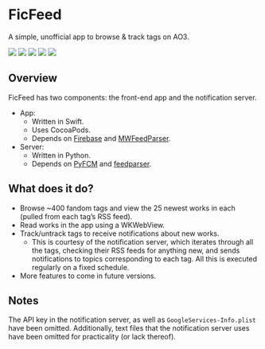 # FicFeed
A simple, unofficial app to browse & track tags on AO3.

![](http://i.imgur.com/pmkdV0N.jpg)
![](http://i.imgur.com/CMryoag.jpg)
![](http://i.imgur.com/ztrWfiG.jpg)
![](http://i.imgur.com/VJYMPoZ.jpg)
![](http://i.imgur.com/71vJPpM.jpg)

## Overview
FicFeed has two components: the front-end app and the notification server.
- App:
	- Written in Swift.
	- Uses CocoaPods.
	- Depends on [Firebase](https://firebase.google.com/) and [MWFeedParser](https://github.com/mwaterfall/MWFeedParser).
- Server:
	- Written in Python.
	- Depends on [PyFCM](https://github.com/olucurious/PyFCM) and [feedparser](https://pypi.python.org/pypi/feedparser).

## What does it do?
- Browse ~400 fandom tags and view the 25 newest works in each (pulled from each tag’s RSS feed).
- Read works in the app using a WKWebView.
- Track/untrack tags to receive notifications about new works.
	- This is courtesy of the notification server, which iterates through all the tags, checking their RSS feeds for anything new, and sends notifications to topics corresponding to each tag. All this is executed regularly on a fixed schedule.
- More features to come in future versions.

## Notes
The API key in the notification server, as well as `GoogleServices-Info.plist` have been omitted. Additionally, text files that the notification server uses have been omitted for practicality (or lack thereof).